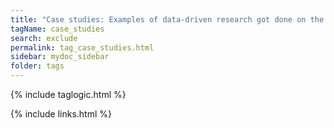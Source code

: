 ```yaml
---
title: "Case studies: Examples of data-driven research got done on the cloud"
tagName: case_studies
search: exclude
permalink: tag_case_studies.html
sidebar: mydoc_sidebar
folder: tags
---
```

{% include taglogic.html %}

{% include links.html %}
